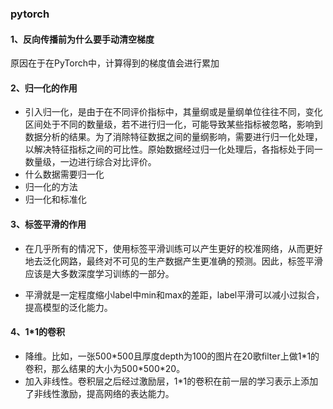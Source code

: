 ### pytorch

#### 1、反向传播前为什么要手动清空梯度

原因在于在PyTorch中，计算得到的梯度值会进行累加

#### 2、归一化的作用

- 引入归一化，是由于在不同评价指标中，其量纲或是量纲单位往往不同，变化区间处于不同的数量级，若不进行归一化，可能导致某些指标被忽略，影响到数据分析的结果。为了消除特征数据之间的量纲影响，需要进行归一化处理，以解决特征指标之间的可比性。原始数据经过归一化处理后，各指标处于同一数量级，一边进行综合对比评价。
- 什么数据需要归一化
- 归一化的方法
- 归一化和标准化

#### 3、标签平滑的作用

- 在几乎所有的情况下，使用标签平滑训练可以产生更好的校准网络，从而更好地去泛化网路，最终对不可见的生产数据产生更准确的预测。因此，标签平滑应该是大多数深度学习训练的一部分。

- 平滑就是一定程度缩小label中min和max的差距，label平滑可以减小过拟合，提高模型的泛化能力。

#### 4、1*1的卷积

- 降维。比如，一张500*500且厚度depth为100的图片在20歌filter上做1\*1的卷积，那么结果的大小为500\*500\*20。
- 加入非线性。卷积层之后经过激励层，1*1的卷积在前一层的学习表示上添加了非线性激励，提高网络的表达能力。
